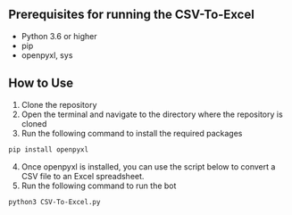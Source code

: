 ## Prerequisites for running the CSV-To-Excel
- Python 3.6 or higher
- pip
- openpyxl, sys


## How to Use 
1. Clone the repository
2. Open the terminal and navigate to the directory where the repository is cloned
3. Run the following command to install the required packages
```bash
pip install openpyxl
```
4. Once openpyxl is installed, you can use the script below to convert a CSV file to an Excel spreadsheet.
5. Run the following command to run the bot
```bash
python3 CSV-To-Excel.py
```
